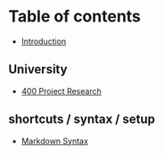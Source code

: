 # Table of contents

* [Introduction](README.md)

## University <a id="uni"></a>

* [400 Project Research](uni/400-project-research.md)

## shortcuts / syntax / setup <a id="sss"></a>

* [Markdown Syntax](sss/markdown.md)

